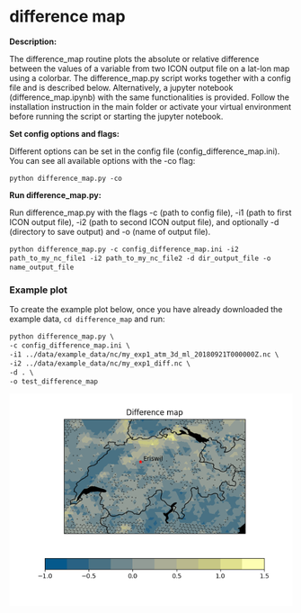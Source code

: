 # difference map
**Description:**

The difference_map routine plots the absolute or relative difference between the values of a variable from two ICON output file on a lat-lon map using a colorbar. The difference_map.py script works together with a config file and is described below. Alternatively, a jupyter notebook (difference_map.ipynb) with the same functionalities is provided. Follow the installation instruction in the main folder or activate your virtual environment before running the script or starting the jupyter notebook.

**Set config options and flags:**

Different options can be set in the config file (config_difference_map.ini). You can see all available options with the -co flag:

    python difference_map.py -co

**Run difference_map.py:**

Run difference_map.py with the flags -c (path to config file), -i1 (path to first ICON output file), -i2 (path to second ICON output file),
and optionally -d (directory to save output) and -o (name of output file).

    python difference_map.py -c config_difference_map.ini -i2 path_to_my_nc_file1 -i2 path_to_my_nc_file2 -d dir_output_file -o name_output_file

### Example plot 

To create the example plot below, once you have already downloaded the example data, `cd difference_map` and run:

    python difference_map.py \
    -c config_difference_map.ini \
    -i1 ../data/example_data/nc/my_exp1_atm_3d_ml_20180921T000000Z.nc \
    -i2 ../data/example_data/nc/my_exp1_diff.nc \
    -d . \
    -o test_difference_map
    
<p align="center">
<img src=difference_map_example.png width="550"/>
</p>

